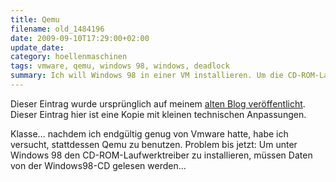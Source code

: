 ```yaml
---
title: Qemu
filename: old_1484196
date: 2009-09-10T17:29:00+02:00
update_date:
category: hoellenmaschinen
tags: vmware, qemu, windows 98, windows, deadlock
summary: Ich will Windows 98 in einer VM installieren. Um die CD-ROM-Laufwerkstreiber zu installieren, muss ich sie zuerst von der CD-ROM lesen.
---
```

Dieser Eintrag wurde ursprünglich auf meinem [alten Blog veröffentlicht](https://stu.blogger.de/stories/1484196/). Dieser Eintrag hier ist eine Kopie mit kleinen technischen Anpassungen.

Klasse… nachdem ich endgültig genug von Vmware hatte, habe ich versucht, stattdessen Qemu zu benutzen. Problem bis jetzt: Um unter Windows 98 den CD-ROM-Laufwerktreiber zu installieren, müssen Daten von der Windows98-CD gelesen werden…
